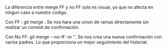 La diferencia entre merge FF y no FF solo es visual, ya que no afecta en ningun caso a nuestro codigo.

Con FF : git merge <branch>. Se nos hara una union de ramas directamente sin realizar un commit de confirmación.

Con No FF: git merge --no-ff <branch> -m ''. Se nos crea una nueva confirmación con varios padres. Lo que proporciona un mejor seguimiento del historial.

